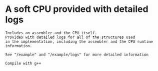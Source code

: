 # A soft CPU provided with detailed logs

    Includes an assembler and the CPU itself.
    Provides with detailed logs for all of the structures used 
    in the implementation, including the assembler and the CPU runtime information.
        
    See "/example" and "/example/logs" for more detailed information
    
    Compile with g++
